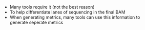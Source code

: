 - Many tools require it (not the best reason)
- To help differentiate lanes of sequencing in the final BAM
- When generating metrics, many tools can use this information to generate seperate metrics
